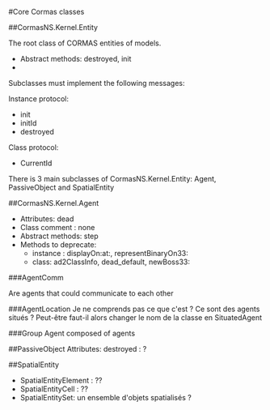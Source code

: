 #Core Cormas classes


##CormasNS.Kernel.Entity

The root class of CORMAS entities of models.

- Abstract methods: destroyed, init
- 
Subclasses must implement the following messages:

Instance protocol:

- init
- initId
- destroyed

Class protocol:

- CurrentId

There is 3 main subclasses of CormasNS.Kernel.Entity: Agent, PassiveObject and SpatialEntity

##CormasNS.Kernel.Agent

- Attributes: dead
- Class comment : none
- Abstract methods: step
- Methods to deprecate: 
 	- instance : displayOn:at:, representBinaryOn33:
 	- class: ad2ClassInfo, dead_default, newBoss33:
 
###AgentComm

Are agents that could communicate to each other

###AgentLocation
Je ne comprends pas ce que c'est ? Ce sont des agents situés ? Peut-être faut-il alors changer le nom de la classe en SituatedAgent

###Group
Agent composed of agents

##PassiveObject
Attributes: destroyed : ?

##SpatialEntity

- SpatialEntityElement : ??
- SpatialEntityCell : ??
- SpatialEntitySet: un ensemble d'objets spatialisés ?


